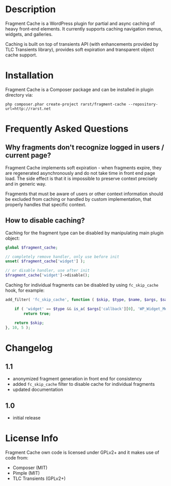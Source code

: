 # Description

Fragment Cache is a WordPress plugin for partial and async caching of heavy front-end elements. It currently supports caching navigation menus, widgets, and galleries.

Caching is built on top of transients API (with enhancements provided by TLC Transients library), provides soft expiration and transparent object cache support.

# Installation

Fragment Cache is a Composer package and can be installed in plugin directory via:

    php composer.phar create-project rarst/fragment-cache --repository-url=http://rarst.net

# Frequently Asked Questions

## Why fragments don't recognize logged in users / current page?

Fragment Cache implements soft expiration - when fragments expire, they are regenerated asynchronously and do not take time in front end page load. The side effect is that it is impossible to preserve context precisely and in generic way.

Fragments that must be aware of users or other context information should be excluded from caching or handled by custom implementation, that properly handles that specific context.

## How to disable caching?

Caching for the fragment type can be disabled by manipulating main plugin object:

```php
global $fragment_cache;

// completely remove handler, only use before init
unset( $fragment_cache['widget'] );

// or disable handler, use after init
$fragment_cache['widget']->disable();
```

Caching for individual fragments can be disabled by using `fc_skip_cache` hook, for example:

```php
add_filter( 'fc_skip_cache', function ( $skip, $type, $name, $args, $salt ) {

	if ( 'widget' == $type && is_a( $args['callback'][0], 'WP_Widget_Meta' ) )
		return true;

	return $skip;
}, 10, 5 );
```

# Changelog

## 1.1

 - anonymized fragment generation in front end for consistency
 - added `fc_skip_cache` filter to disable cache for individual fragments
 - updated documentation 

## 1.0

 - initial release

# License Info

Fragment Cache own code is licensed under GPLv2+ and it makes use of code from:

 - Composer (MIT)
 - Pimple (MIT)
 - TLC Transients (GPLv2+)